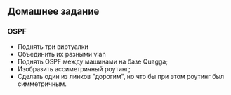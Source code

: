 ## Домашнее задание
### OSPF
- Поднять три виртуалки
- Объединить их разными vlan
- Поднять OSPF между машинами на базе Quagga;
- Изобразить ассиметричный роутинг;
- Сделать один из линков "дорогим", но что бы при этом роутинг был симметричным.
